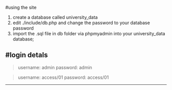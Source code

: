 #using the site
1. create a database called university_data
2. edit ./include/db.php and change the password to your database password
3. import the .sql file in db folder via phpmyadmin into your university_data database;



#login detals
---
>username: admin
password: admin

>username: access/01
password: access/01



---
